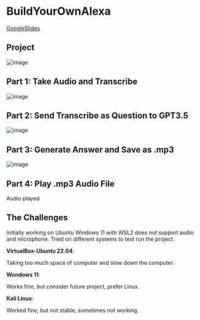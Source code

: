 # BuildYourOwnAlexa
[GoogleSlides](https://docs.google.com/presentation/d/1XZET8X0OWLV-jzSGpSKYsG4gQurw6r5cfMd6oa6PYXo/edit?usp=sharing)

## Project 
![image](https://github.com/SharonCao0920/buildYourOwnAlexa/assets/54694766/763bb235-abc9-4255-ac5c-67fd7ada9008)

## Part 1: Take Audio and Transcribe
![image](https://github.com/SharonCao0920/buildYourOwnAlexa/assets/54694766/33540d75-06ad-4f28-8af1-0e794bb71956)


## Part 2: Send Transcribe as Question to GPT3.5
![image](https://github.com/SharonCao0920/buildYourOwnAlexa/assets/54694766/5c06460e-41e6-423c-9ce0-dbf3efd2c741)


## Part 3: Generate Answer and Save as .mp3
![image](https://github.com/SharonCao0920/buildYourOwnAlexa/assets/54694766/905492b2-811c-429c-a064-44457af355ad)


## Part 4: Play .mp3 Audio File
Audio played

## The Challenges
Initially working on Ubuntu Windows 11 with WSL2 does not support audio and microphone. Tried on different systems to test run the project.

**VirtualBox-Ubuntu 22.04**: 

Taking too much space of computer and slow down the computer.

**Wondows 11**:  

Works fine, but consider future project, prefer Linux.

**Kali Linux**: 

Worked fine, but not stable, sometimes not working.

